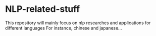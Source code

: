 # NLP-related-stuff
 This repository  will mainly focus on nlp researches and applications for different languages
For instance, chinese and japanese...
